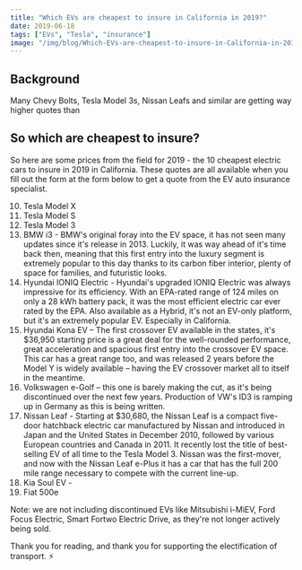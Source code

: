 ```yaml
---
title: "Which EVs are cheapest to insure in California in 2019?"
date: 2019-06-18
tags: ["EVs", "Tesla", "insurance"]
image: "/img/blog/Which-EVs-are-cheapest-to-insure-in-California-in-2019.jpg"
---
```


## Background
Many Chevy Bolts, Tesla Model 3s, Nissan Leafs and similar are getting way higher quotes than 

## So which are cheapest to insure?
So here are some prices from the field for 2019 - the 10 cheapest electric cars to insure in 2019 in California. These quotes are all available when you fill out the form at the form below to get a quote from the EV auto insurance specialist.

10. Tesla Model X
9. Tesla Model S
8. Tesla Model 3
7. BMW i3 - BMW's original foray into the EV space, it has not seen many updates since it's release in 2013. Luckily, it was way ahead of it's time back then, meaning that this first entry into the luxury segment is extremely popular to this day thanks to its carbon fiber interior, plenty of space for families, and futuristic looks. 
6. Hyundai IONIQ Electric - Hyundai's upgraded IONIQ Electric was always impressive for its efficiency. With an EPA-rated range of 124 miles on only a 28 kWh battery pack, it was the most efficient electric car ever rated by the EPA. Also available as a Hybrid, it's not an EV-only platform, but it's an extremely popular EV. Especially in California.
5. Hyundai Kona EV – The first crossover EV available in the states, it's $36,950 starting price is a great deal for the well-rounded performance, great acceleration and spacious first entry into the crossover EV space. This car has a great range too, and was released 2 years before the Model Y is widely available – having the EV crossover market all to itself in the meantime.
4. Volkswagen e-Golf – this one is barely making the cut, as it's being discontinued over the next few years. Production of VW's ID3 is ramping up in Germany as this is being written. 
3. Nissan Leaf - Starting at $30,680, the Nissan Leaf is a compact five-door hatchback electric car manufactured by Nissan and introduced in Japan and the United States in December 2010, followed by various European countries and Canada in 2011. It recently lost the title of best-selling EV of all time to the Tesla Model 3. Nissan was the first-mover, and now with the Nissan Leaf e-Plus it has a car that has the full 200 mile range necessary to compete with the current line-up.
2. Kia Soul EV - 
1. Fiat 500e

Note: we are not including discontinued EVs like Mitsubishi i-MiEV, Ford Focus Electric, Smart Fortwo Electric Drive, as they're not longer actively being sold. 

Thank you for reading, and thank you for supporting the electification of transport. ⚡️